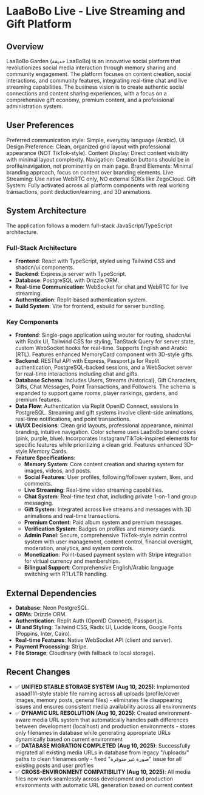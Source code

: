 # LaaBoBo Live - Live Streaming and Gift Platform

## Overview
LaaBoBo Garden (حديقة LaaBoBo) is an innovative social platform that revolutionizes social media interaction through memory sharing and community engagement. The platform focuses on content creation, social interactions, and community features, integrating real-time chat and live streaming capabilities. The business vision is to create authentic social connections and content sharing experiences, with a focus on a comprehensive gift economy, premium content, and a professional administration system.

## User Preferences
Preferred communication style: Simple, everyday language (Arabic).
UI Design Preference: Clean, organized grid layout with professional appearance (NOT TikTok-style).
Content Display: Direct content visibility with minimal layout complexity.
Navigation: Creation buttons should be in profile/navigation, not prominently on main page.
Brand Elements: Minimal branding approach, focus on content over branding elements.
Live Streaming: Use native WebRTC only, NO external SDKs like ZegoCloud.
Gift System: Fully activated across all platform components with real working transactions, point deduction/earning, and 3D animations.

## System Architecture
The application follows a modern full-stack JavaScript/TypeScript architecture.

### Full-Stack Architecture
- **Frontend**: React with TypeScript, styled using Tailwind CSS and shadcn/ui components.
- **Backend**: Express.js server with TypeScript.
- **Database**: PostgreSQL with Drizzle ORM.
- **Real-time Communication**: WebSocket for chat and WebRTC for live streaming.
- **Authentication**: Replit-based authentication system.
- **Build System**: Vite for frontend, esbuild for server bundling.

### Key Components
- **Frontend**: Single-page application using wouter for routing, shadcn/ui with Radix UI, Tailwind CSS for styling, TanStack Query for server state, custom WebSocket hooks for real-time. Supports English and Arabic (RTL). Features enhanced MemoryCard component with 3D-style gifts.
- **Backend**: RESTful API with Express, Passport.js for Replit authentication, PostgreSQL-backed sessions, and a WebSocket server for real-time interactions including chat and gifts.
- **Database Schema**: Includes Users, Streams (historical), Gift Characters, Gifts, Chat Messages, Point Transactions, and Followers. The schema is expanded to support game rooms, player rankings, gardens, and premium features.
- **Data Flow**: Authentication via Replit OpenID Connect, sessions in PostgreSQL. Streaming and gift systems involve client-side animations, real-time notifications, and point transactions.
- **UI/UX Decisions**: Clean grid layouts, professional appearance, minimal branding, intuitive navigation. Color scheme uses LaaBoBo brand colors (pink, purple, blue). Incorporates Instagram/TikTok-inspired elements for specific features while prioritizing a clean grid. Features enhanced 3D-style Memory Cards.
- **Feature Specifications**:
    - **Memory System**: Core content creation and sharing system for images, videos, and posts.
    - **Social Features**: User profiles, following/follower system, likes, and comments.
    - **Live Streaming**: Real-time video streaming capabilities.
    - **Chat System**: Real-time text chat, including private 1-on-1 and group messaging.
    - **Gift System**: Integrated across live streams and messages with 3D animations and real-time transactions.
    - **Premium Content**: Paid album system and premium messages.
    - **Verification System**: Badges on profiles and memory cards.
    - **Admin Panel**: Secure, comprehensive TikTok-style admin control system with user management, content control, financial oversight, moderation, analytics, and system controls.
    - **Monetization**: Point-based payment system with Stripe integration for virtual currency and memberships.
    - **Bilingual Support**: Comprehensive English/Arabic language switching with RTL/LTR handling.

## External Dependencies
- **Database**: Neon PostgreSQL.
- **ORMs**: Drizzle ORM.
- **Authentication**: Replit Auth (OpenID Connect), Passport.js.
- **UI and Styling**: Tailwind CSS, Radix UI, Lucide Icons, Google Fonts (Poppins, Inter, Cairo).
- **Real-time Features**: Native WebSocket API (client and server).
- **Payment Processing**: Stripe.
- **File Storage**: Cloudinary (with fallback to local storage).
  
## Recent Changes
- ✅ **UNIFIED STABLE STORAGE SYSTEM (Aug 10, 2025)**: Implemented asaad111-style stable file naming across all uploads (profile/cover images, memory posts, general files) - eliminates file disappearing issues and ensures consistent media availability across all environments
- ✅ **DYNAMIC URL RESOLUTION (Aug 10, 2025)**: Created environment-aware media URL system that automatically handles path differences between development (localhost) and production environments - stores only filenames in database while generating appropriate URLs dynamically based on current environment
- ✅ **DATABASE MIGRATION COMPLETED (Aug 10, 2025)**: Successfully migrated all existing media URLs in database from legacy "/uploads/" paths to clean filenames only - fixed "صورة غير متوفرة" issue for all existing posts and user profiles
- ✅ **CROSS-ENVIRONMENT COMPATIBILITY (Aug 10, 2025)**: All media files now work seamlessly across development and production environments with automatic URL generation based on current context